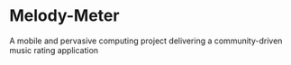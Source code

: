 # Melody-Meter
A mobile and pervasive computing project delivering a community-driven music rating application
